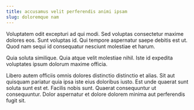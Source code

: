```yaml
---
title: accusamus velit perferendis animi ipsam
slug: doloremque nam
---
```


Voluptatem odit excepturi ad qui modi. Sed voluptas consectetur maxime dolores eos. Sunt voluptas id. Qui tempore aspernatur saepe debitis est ut. Quod nam sequi id consequatur nesciunt molestiae et harum.

Quia soluta similique. Quia atque velit molestiae nihil. Iste id expedita voluptates ipsum dolorum maxime officia.

Libero autem officiis omnis dolores distinctio distinctio et alias. Sit aut quisquam pariatur quia ipsa iste eius doloribus iusto. Est unde quaerat sunt soluta sunt est et. Facilis nobis sunt. Quaerat consequuntur ut consequuntur. Dolor aspernatur et dolore dolorem minima aut perferendis fugit sit.
